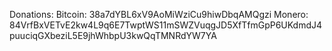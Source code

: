 Donations:
Bitcoin:
38a7dYBL6xV9AoMiWziCu9hiwDbqAMQgzi
Monero:
84VrfBxVETvE2kw4L9q6E7TwptWS11mSWZVuqgJD5XfTfmGpP6UKdmdJ4puuciqGXbeziL5E9jhWhbpU3kwQqTMNRdYW7YA
